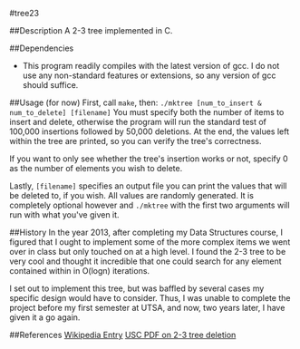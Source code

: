 #tree23

##Description
A 2-3 tree implemented in C.

##Dependencies
* This program readily compiles with the latest version of gcc. I do not use 
any non-standard features or extensions, so any version of gcc should suffice.

##Usage (for now)
First, call `make`, then:
`./mktree [num_to_insert & num_to_delete] [filename]`
You must specify both the number of items to insert and delete, otherwise the
program will run the standard test of 100,000 insertions followed by 50,000
deletions. At the end, the values left within the tree are printed, so you
can verify the tree's correctness.

If you want to only see whether the tree's insertion works or not, specify
0 as the number of elements you wish to delete.

Lastly, `[filename]` specifies an output file you can print the values that
will be deleted to, if you wish. All values are randomly generated. It is
completely optional however and `./mktree` with the first two arguments 
will run with what you've given it.

##History
In the year 2013, after completing my Data Structures course, I figured that
I ought to implement some of the more complex items we went over in class but
only touched on at a high level. I found the 2-3 tree to be very cool and thought
it incredible that one could search for any element contained within in O(logn)
iterations.

I set out to implement this tree, but was baffled by several cases my specific
design would have to consider. Thus, I was unable to complete the project before
my first semester at UTSA, and now, two years later, I have given it a go again.

##References
[Wikipedia Entry](https://en.wikipedia.org/wiki/2%E2%80%933_tree)
[USC PDF on 2-3 tree deletion](http://www-bcf.usc.edu/~dkempe/CS104/11-19.pdf)
